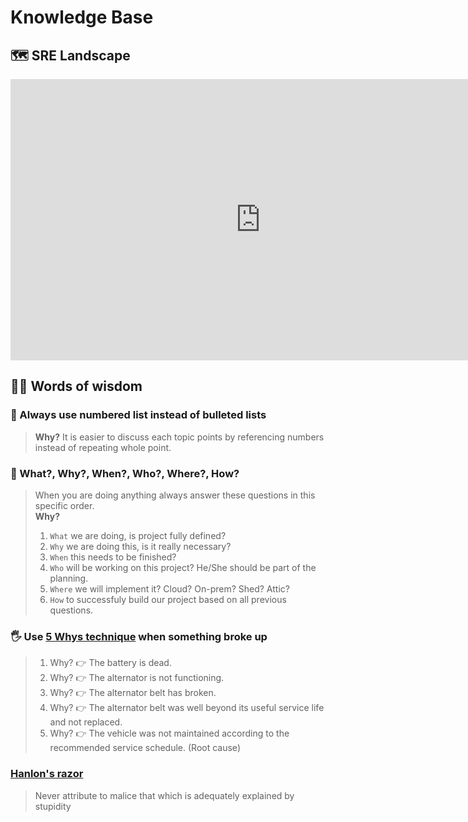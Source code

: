 # Knowledge Base

## 🗺 SRE Landscape 

<iframe style="border:none" width="800" height="450" src="https://whimsical.com/embed/S27xr53MPM8T8TEcd6tD8G"></iframe>

## 👴🏻 Words of wisdom 

### 📝 Always use numbered list instead of bulleted lists

> **Why?** It is easier to discuss each topic points by referencing numbers instead of repeating whole point.

### 🔮 What?, Why?, When?, Who?, Where?, How?

> When you are doing anything always answer these questions in this specific order.  
> **Why?**  
> 1. `What` we are doing, is project fully defined?  
> 2. `Why` we are doing this, is it really necessary?  
> 3. `When` this needs to be finished?  
> 4. `Who` will be working on this project? He/She should be part of the planning.  
> 5. `Where` we will implement it? Cloud? On-prem? Shed? Attic?  
> 6. `How` to successfuly build our project based on all previous questions.

### 🖐 Use [5 Whys technique](https://en.wikipedia.org/wiki/Five_whys) when something broke up

> 1. Why? 👉 The battery is dead.
> 2. Why? 👉 The alternator is not functioning.
> 3. Why? 👉 The alternator belt has broken.
> 4. Why? 👉 The alternator belt was well beyond its useful service life and not replaced.
> 5. Why? 👉 The vehicle was not maintained according to the recommended service schedule. (Root cause)

### [Hanlon's razor](https://en.wikipedia.org/wiki/Hanlon%27s_razor)

> Never attribute to malice that which is adequately explained by stupidity